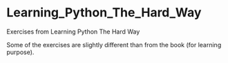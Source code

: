 # Learning_Python_The_Hard_Way
Exercises from Learning Python The Hard Way

Some of the exercises are slightly different than from the book (for learning purpose).
